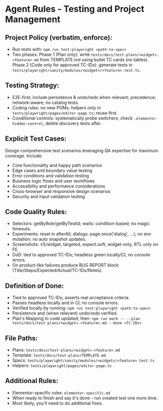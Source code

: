 # Agent Rules - Testing and Project Management

## Project Policy (verbatim, enforce):
- Run tests with: `npm run test:playwright <path-to-spec>`
- Two phases:
  Phase 1 (Plan only): write `tests/docs/test-plans/<widget>.<feature>.md` from TEMPLATE.md using bullet TC cards (no tables).
  Phase 2 (Code only for approved TC-IDs): generate tests in `tests/playwright/sanity/modules/<widget>/<feature>.test.ts`.

## Testing Strategy:
- E2E-first; include persistence & undo/redo when relevant; precedence; network-aware; no catalog tests.
- Coding rules: no new POMs; helpers only in `tests/playwright/pages/editor-page.ts`; reuse first.
- Conditional controls: systematically probe switchers; check `.elementor-hidden-control`; delete discovery tests after.

## Explicit Test Cases:
Design comprehensive test scenarios leveraging QA expertise for maximum coverage. Include:
- Core functionality and happy path scenarios
- Edge cases and boundary value testing
- Error conditions and validation testing
- Business logic flows and user workflows
- Accessibility and performance considerations
- Cross-browser and responsive design scenarios
- Security and input validation testing

## Code Quality Rules:
- Selectors: getByRole/getByTestId; waits: condition-based; no magic timeouts.
- Experiments: reset in afterAll; dialogs: page.once('dialog', …); no env mutation; no auto snapshot updates.
- Screenshots: ≤5/widget, targeted, expect.soft, widget-only, RTL only on FE.
- DoD: tied to approved TC-IDs; headless green locally/CI; no console errors.
- On product-like failures produce BUG REPORT block (Title/Steps/Expected/Actual/TC-IDs/Notes).

## Definition of Done:
- Tied to approved TC-IDs; asserts real acceptance criteria.
- Passes headless locally and in CI; no console errors.
- Verified locally by running: `npm run test:playwright <path-to-spec>`
- Persistence and (when relevant) undo/redo verified.
- Plan's Mapping to code updated; then: `npm run mark -- --plan tests/docs/test-plans/<widget>.<feature>.md --done <TC-IDs>`

## File Paths:
- Plans: `tests/docs/test-plans/<widget>.<feature>.md`
- Template: `tests/docs/test-plans/TEMPLATE.md`
- Specs: `tests/playwright/sanity/modules/<widget>/<feature>.test.ts`
- Helpers: `tests/playwright/pages/editor-page.ts`

## Additional Rules:
- Elementor-specific rules: `elementor-specific.md`
- When ready to finish and say it's done - run created test one more time.
- Most likely, you'll need to do additional fixes.
